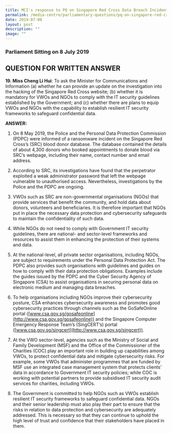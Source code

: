 ```yaml
---
title: MCI's response to PQ on Singapore Red Cross Data Breach Incident
permalink: /media-centre/parliamentary-questions/pq-on-singapore-red-cross-data-breach-incident/
date: 2019-07-08
layout: post
description: ""
image: ""
---
```

### Parliament Sitting on 8 July 2019

QUESTION FOR WRITTEN ANSWER
---------------------------

**19\. Miss Cheng Li Hui**: To ask the Minister for Communications and Information (a) whether he can provide an update on the investigation into the hacking of the Singapore Red Cross website; (b) whether it is mandatory for VWOs and NGOs to comply with the IT security guidelines established by the Government; and (c) whether there are plans to equip VWOs and NGOs with the capability to establish resilient IT security frameworks to safeguard confidential data.

**ANSWER:**

1. On 8 May 2019, the Police and the Personal Data Protection Commission (PDPC) were informed of a ransomware incident on the Singapore Red Cross’s (SRC) blood donor database. The database contained the details of about 4,300 donors who booked appointments to donate blood via SRC’s webpage, including their name, contact number and email address.  
  
2. According to SRC, its investigations have found that the perpetrator exploited a weak administrator password that left the webpage vulnerable to unauthorised access. Nevertheless, investigations by the Police and the PDPC are ongoing.  
  
3. VWOs such as SRC are non-governmental organisations (NGOs) that provide services that benefit the community, and hold data about donors, volunteers and beneficiaries. It is therefore important that NGOs put in place the necessary data protection and cybersecurity safeguards to maintain the confidentiality of such data.  
  
4. While NGOs do not need to comply with Government IT security guidelines, there are national- and sector-level frameworks and resources to assist them in enhancing the protection of their systems and data.  
  
5. At the national-level, all private sector organisations, including NGOs, are subject to requirements under the Personal Data Protection Act. The PDPC also provides such organisations with guidelines and guides on how to comply with their data protection obligations. Examples include the guides issued by the PDPC and the Cyber Security Agency of Singapore (CSA) to assist organisations in securing personal data on electronic medium and managing data breaches.  
  
6. To help organisations including NGOs improve their cybersecurity posture, CSA enhances cybersecurity awareness and promotes good cybersecurity practices through channels such as the GoSafeOnline portal ([www.csa.gov.sg/gosafeonline](http://www.csa.gov.sg/gosafeonline)) and the Singapore Computer Emergency Response Team’s (SingCERT’s) portal ([www.csa.gov.sg/singcert](http://www.csa.gov.sg/singcert)).

7. At the VWO sector-level, agencies such as the Ministry of Social and Family Development (MSF) and the Office of the Commissioner of the Charities (COC) play an important role in building up capabilities among VWOs, to protect confidential data and mitigate cybersecurity risks. For example, some VWOs that administer programmes that are funded by MSF use an integrated case management system that protects clients’ data in accordance to Government IT security policies; while COC is working with potential partners to provide subsidised IT security audit services for charities, including VWOs.  
  
8. The Government is committed to help NGOs such as VWOs establish resilient IT security frameworks to safeguard confidential data. NGOs and their senior leadership must also play their part to ensure that the risks in relation to data protection and cybersecurity are adequately addressed. This is necessary so that they can continue to uphold the high level of trust and confidence that their stakeholders have placed in them.